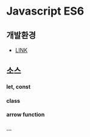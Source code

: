 # Javascript ES6

## 개발환경
- [LINK](https://github.com/akageun/hello-es6)

## 소스

#### let, const

#### class

#### arrow function

#### ... 